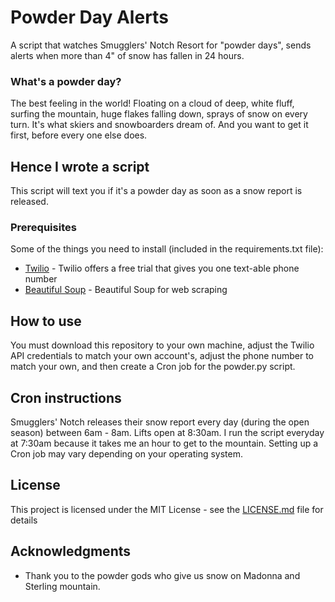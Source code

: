 # Powder Day Alerts
A script that watches Smugglers' Notch Resort for "powder days", sends alerts when 
more than 4" of snow has fallen in 24 hours.

### What's a powder day?
The best feeling in the world! Floating on a cloud of deep, white fluff, surfing the mountain, huge
flakes falling down, sprays of snow on every turn. It's what skiers and snowboarders dream of. And you
want to get it first, before every one else does.

## Hence I wrote a script 
This script will text you if it's a powder day as soon as a snow report is released.

### Prerequisites
Some of the things you need to install (included in the requirements.txt file):

* [Twilio](http://www.dropwizard.io/1.0.2/docs/) - Twilio offers a free trial that gives you one text-able phone number
* [Beautiful Soup](https://www.crummy.com/software/BeautifulSoup/bs4/doc/) - Beautiful Soup for web scraping

## How to use
You must download this repository to your own machine, adjust the Twilio API credentials 
to match your own account's, adjust the phone number to match your own, and then create a 
Cron job for the powder.py script.

## Cron instructions
Smugglers' Notch releases their snow report every day (during the open season) between 6am - 8am. Lifts 
open at 8:30am. I run the script everyday at 7:30am because it takes me an hour to get to the mountain. Setting up a Cron job may vary depending on your operating system.

## License

This project is licensed under the MIT License - see the [LICENSE.md](LICENSE.md) file for details

## Acknowledgments

* Thank you to the powder gods who give us snow on Madonna and Sterling mountain.
